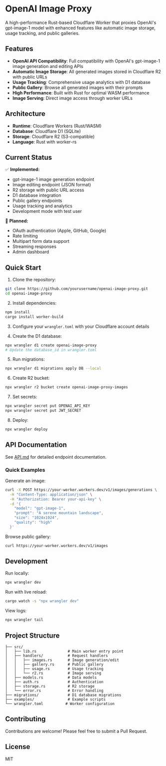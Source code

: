# OpenAI Image Proxy

A high-performance Rust-based Cloudflare Worker that proxies OpenAI's gpt-image-1 model with enhanced features like automatic image storage, usage tracking, and public galleries.

## Features

- **OpenAI API Compatibility**: Full compatibility with OpenAI's gpt-image-1 image generation and editing APIs
- **Automatic Image Storage**: All generated images stored in Cloudflare R2 with public URLs
- **Usage Tracking**: Comprehensive usage analytics with D1 database
- **Public Gallery**: Browse all generated images with their prompts
- **High Performance**: Built with Rust for optimal WASM performance
- **Image Serving**: Direct image access through worker URLs

## Architecture

- **Runtime**: Cloudflare Workers (Rust/WASM)
- **Database**: Cloudflare D1 (SQLite)
- **Storage**: Cloudflare R2 (S3-compatible)
- **Language**: Rust with worker-rs

## Current Status

✅ **Implemented:**
- gpt-image-1 image generation endpoint
- Image editing endpoint (JSON format)
- R2 storage with public URL access
- D1 database integration
- Public gallery endpoints
- Usage tracking and analytics
- Development mode with test user

🚧 **Planned:**
- OAuth authentication (Apple, GitHub, Google)
- Rate limiting
- Multipart form data support
- Streaming responses
- Admin dashboard

## Quick Start

1. Clone the repository:
```bash
git clone https://github.com/yourusername/openai-image-proxy.git
cd openai-image-proxy
```

2. Install dependencies:
```bash
npm install
cargo install worker-build
```

3. Configure your `wrangler.toml` with your Cloudflare account details

4. Create the D1 database:
```bash
npx wrangler d1 create openai-image-proxy
# Update the database_id in wrangler.toml
```

5. Run migrations:
```bash
npx wrangler d1 migrations apply DB --local
```

6. Create R2 bucket:
```bash
npx wrangler r2 bucket create openai-image-proxy-images
```

7. Set secrets:
```bash
npx wrangler secret put OPENAI_API_KEY
npx wrangler secret put JWT_SECRET
```

8. Deploy:
```bash
npx wrangler deploy
```

## API Documentation

See [API.md](API.md) for detailed endpoint documentation.

### Quick Examples

Generate an image:
```bash
curl -X POST https://your-worker.workers.dev/v1/images/generations \
  -H "Content-Type: application/json" \
  -H "Authorization: Bearer your-api-key" \
  -d '{
    "model": "gpt-image-1",
    "prompt": "A serene mountain landscape",
    "size": "1024x1024",
    "quality": "high"
  }'
```

Browse public gallery:
```bash
curl https://your-worker.workers.dev/v1/images
```

## Development

Run locally:
```bash
npx wrangler dev
```

Run with live reload:
```bash
cargo watch -s "npx wrangler dev"
```

View logs:
```bash
npx wrangler tail
```

## Project Structure

```
├── src/
│   ├── lib.rs              # Main worker entry point
│   ├── handlers/           # Request handlers
│   │   ├── images.rs       # Image generation/edit
│   │   ├── gallery.rs      # Public gallery
│   │   ├── usage.rs        # Usage tracking
│   │   └── r2.rs           # Image serving
│   ├── models.rs           # Data models
│   ├── auth.rs             # Authentication
│   ├── storage.rs          # R2 storage
│   └── error.rs            # Error handling
├── migrations/             # D1 database migrations
├── examples/               # Example scripts
└── wrangler.toml          # Worker configuration
```

## Contributing

Contributions are welcome! Please feel free to submit a Pull Request.

## License

MIT